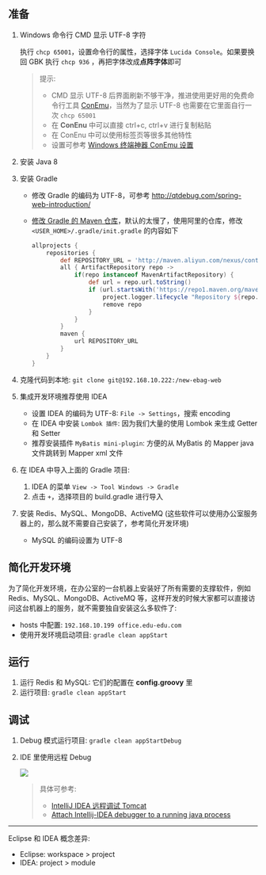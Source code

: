 ## 准备

1. Windows 命令行 CMD 显示 UTF-8 字符

   执行 `chcp 65001`，设置命令行的属性，选择字体 `Lucida Console`。如果要换回 GBK 执行 `chcp 936` ，再把字体改成**点阵字体**即可

   > 提示: 
   >
   > * CMD 显示 UTF-8 后界面刷新不够干净，推进使用更好用的免费命令行工具 [ConEmu](https://github.com/Maximus5/ConEmu)，当然为了显示 UTF-8 也需要在它里面自行一次 `chcp 65001`
   > * 在 **ConEnu** 中可以直接 ctrl+c, ctrl+v 进行复制粘贴
   > * 在 ConEnu 中可以使用标签页等很多其他特性
   > * 设置可参考 [Windows 终端神器 ConEmu 设置](http://blog.csdn.net/m1mory/article/details/72591289)
2. 安装 Java 8
3. 安装 Gradle

   * 修改 Gradle 的编码为 UTF-8，可参考 <http://qtdebug.com/spring-web-introduction/>
   * [修改 Gradle 的 Maven 仓库](http://qtdebug.com/gradle-maven-repo/)，默认的太慢了，使用阿里的仓库，修改 `<USER_HOME>/.gradle/init.gradle` 的内容如下

     ```groovy
     allprojects {
         repositories {
             def REPOSITORY_URL = 'http://maven.aliyun.com/nexus/content/groups/public/'
             all { ArtifactRepository repo ->
                 if(repo instanceof MavenArtifactRepository) {
                     def url = repo.url.toString()
                     if (url.startsWith('https://repo1.maven.org/maven2') || url.startsWith('https://jcenter.bintray.com/')) {
                         project.logger.lifecycle "Repository ${repo.url} replaced by $REPOSITORY_URL."
                         remove repo
                     }
                 }
             }
             maven {
                 url REPOSITORY_URL
             }
         }
     }
     ```

3. 克隆代码到本地: `git clone git@192.168.10.222:/new-ebag-web`
4. 集成开发环境推荐使用 IDEA
   * 设置 IDEA 的编码为 UTF-8: `File -> Settings`，搜索 encoding
   * 在 IDEA 中安装 `Lombok 插件`: 因为我们大量的使用 Lombok 来生成 Getter 和 Setter
   * 推荐安装插件 `MyBatis mini-plugin`: 方便的从 MyBatis 的 Mapper java 文件跳转到 Mapper xml 文件
5. 在 IDEA 中导入上面的 Gradle 项目: 
    1.  IDEA 的菜单 `View -> Tool Windows -> Gradle`
    2.  点击 `+`，选择项目的 build.gradle 进行导入
6. 安装 Redis、MySQL、MongoDB、ActiveMQ (这些软件可以使用办公室服务器上的，那么就不需要自己安装了，参考简化开发环境)
   * MySQL 的编码设置为 UTF-8

## 简化开发环境

为了简化开发环境，在办公室的一台机器上安装好了所有需要的支撑软件，例如 Redis、MySQL、MongoDB、ActiveMQ 等，这样开发的时候大家都可以直接访问这台机器上的服务，就不需要独自安装这么多软件了:

* hosts 中配置: `192.168.10.199 office.edu-edu.com`
* 使用开发环境启动项目: `gradle clean appStart`

## 运行

1. 运行 Redis 和 MySQL: 它们的配置在 **config.groovy** 里
2. 运行项目: `gradle clean appStart`

## 调试

1. Debug 模式运行项目: `gradle clean appStartDebug`
2. IDE 里使用远程 Debug

   ![](img/debug.png)

   > 具体可参考: 
   >
   > * [IntelliJ IDEA 远程调试 Tomcat](https://github.com/judasn/IntelliJ-IDEA-Tutorial/blob/master/remote-debugging.md)
   > * [Attach Intellij-IDEA debugger to a running java process](https://stackoverflow.com/questions/21114066/attach-intellij-idea-debugger-to-a-running-java-process)


---

Eclipse 和 IDEA 概念差异:

* Eclipse: workspace > project
* IDEA: project > module